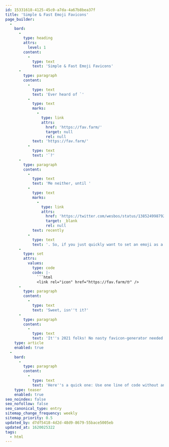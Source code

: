```yaml
---
id: 15331618-4125-45c0-a7da-4a67b8bea37f
title: 'Simple & Fast Emoji Favicons'
page_builder:
  -
    bard:
      -
        type: heading
        attrs:
          level: 1
        content:
          -
            type: text
            text: 'Simple & Fast Emoji Favicons'
      -
        type: paragraph
        content:
          -
            type: text
            text: 'Ever heard of `'
          -
            type: text
            marks:
              -
                type: link
                attrs:
                  href: 'https://fav.farm/'
                  target: null
                  rel: null
            text: 'https://fav.farm/'
          -
            type: text
            text: '`?'
      -
        type: paragraph
        content:
          -
            type: text
            text: 'Me neither, until '
          -
            type: text
            marks:
              -
                type: link
                attrs:
                  href: 'https://twitter.com/wesbos/status/1385249987928346631?s=20'
                  target: _blank
                  rel: null
            text: recently
          -
            type: text
            text: '. So, if you just quickly want to set an emoji as a favicon it''s as simple as adding this simple line of HTML into the `<head>` of your page:'
      -
        type: set
        attrs:
          values:
            type: code
            code: |-
              ```html
              <link rel="icon" href="https://fav.farm/🤓" />
      -
        type: paragraph
        content:
          -
            type: text
            text: 'Sweet, isn''t it?'
      -
        type: paragraph
        content:
          -
            type: text
            text: 'It''s 2021 folks! No nasty favicon-generator needed!🥳'
    type: article
    enabled: true
  -
    bard:
      -
        type: paragraph
        content:
          -
            type: text
            text: 'Here''s a quick one: Use one line of code without any favicon-generator to use your favorite emoji as a favicon!'
    type: teaser
    enabled: true
seo_noindex: false
seo_nofollow: false
seo_canonical_type: entry
sitemap_change_frequency: weekly
sitemap_priority: 0.5
updated_by: d7df5418-4d2d-48d9-8679-55bace5005eb
updated_at: 1620025322
tags:
  - html
---
```

